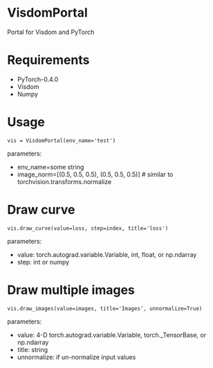 # VisdomPortal
Portal for Visdom and PyTorch

# Requirements
+ PyTorch-0.4.0
+ Visdom
+ Numpy

# Usage
```
vis = VisdomPortal(env_name='test')
```
parameters:
+ env_name=some string
+ image_norm=[(0.5, 0.5, 0.5), (0.5, 0.5, 0.5)] # similar to torchvision.transforms.normalize

# Draw curve
```
vis.draw_curve(value=loss, step=index, title='loss')
```
parameters:
+ value: torch.autograd.variable.Variable, int, float, or np.ndarray
+ step: int or numpy

# Draw multiple images
```
vis.draw_images(value=images, title='Images', unnormalize=True)
```
parameters:
+ value: 4-D torch.autograd.variable.Variable, torch._TensorBase, or np.ndarray
+ title: string
+ unnormalize: if un-normalize input values